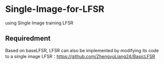 # Single-Image-for-LFSR
using Single Image training LFSR 


Requiredment
-----------------------

Based on baseLFSR, LFSR can also be implemented by modifying its code to a single image
LFSR：https://github.com/ZhengyuLiang24/BasicLFSR
